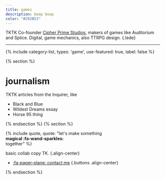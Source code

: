 ```yaml
---
title: games
description: beep boop
color: "#292B53"
---
```


TKTK Co-founder [Cipher Prime Studios](https://www.cipherprime.com), makers of games like Auditorium and Splice. Digital, game mechanics, also TTRPG design.
{.lede} 

***

{% include category-list, types: 'game', use-featured: true, label: false %}

{% section %}

# journalism
TKTK articles from the Inquirer, like

* Black and Blue
* Wildest Dreams essay
* Horse 95 thing

{% endsection %}
{% section %}

{% include quote, quote: "let's make something<br>**magical :fa-wand-sparkles:**<br>together" %}

basic collab copy TK.
{.align-center}

* [:fa-paper-plane: contact me](/collab)
{.buttons .align-center}

{% endsection %}